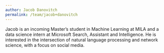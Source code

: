 ```yaml
---
author: Jacob Danovitch
permalink: /team/jacob+danovitch
---
```


Jacob is an incoming Master’s student in Machine Learning at MILA and a data science intern at Microsoft Search, Assistant and Intelligence.
He is interested in the intersection of natural language processing and network science, with a focus on social media.